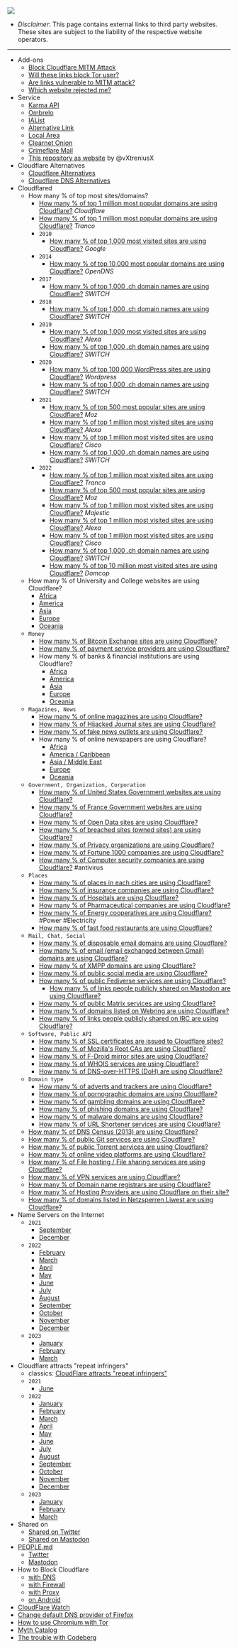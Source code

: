 ![](../image/bookstack.jpg)

- *Disclaimer*: This page contains external links to third party websites. These sites are subject to the liability of the respective website operators.

---

- Add-ons
  - [Block Cloudflare MITM Attack](addon/bcma.md)
  - [Will these links block Tor user?](addon/isat.md)
  - [Are links vulnerable to MITM attack?](addon/ismm.md)
  - [Which website rejected me?](addon/urjm.md)
- Service
  - [Karma API](service/karma_api.md)
  - [Ombrelo](service/ombrelo.md)
  - [IAList](https://ialist.crimeflare.eu.org)
  - [Alternative Link](service/altlink.md)
  - [Local Area](https://localarea.crimeflare.eu.org)
  - [Clearnet Onion](https://clearnetonion.eu.org)
  - [Crimeflare Mail](https://mail.crimeflare.eu.org)
  - [This repository as website](https://decloudflare.crimeflare.eu.org) by @vXtreniusX
- Cloudflare Alternatives
  - [Cloudflare Alternatives](alternative/cloudflare.md)
  - [Cloudflare DNS Alternatives](alternative/domaindns.md)
- Cloudflared
  - How many % of top most sites/domains?
    - [How many % of top 1 million most popular domains are using Cloudflare?](cloudflared/top/cloudflare.md) _Cloudflare_
    - [How many % of top 1 million most popular domains are using Cloudflare?](cloudflared/top/tranco.md) _Tranco_
    - `2010`
      - [How many % of top 1,000 most visited sites are using Cloudflare?](cloudflared/top/2010-google.md) _Google_
    - `2014`
      - [How many % of top 10,000 most popular domains are using Cloudflare?](cloudflared/top/2014-opendns.md) _OpenDNS_
    - `2017`
      - [How many % of top 1,000 .ch domain names are using Cloudflare?](cloudflared/top/2017-switchch.md) _SWITCH_
    - `2018`
      - [How many % of top 1,000 .ch domain names are using Cloudflare?](cloudflared/top/2018-switchch.md) _SWITCH_
    - `2019`
      - [How many % of top 1,000 most visited sites are using Cloudflare?](cloudflared/top/2019-alexa.md) _Alexa_
      - [How many % of top 1,000 .ch domain names are using Cloudflare?](cloudflared/top/2019-switchch.md) _SWITCH_
    - `2020`
      - [How many % of top 100,000 WordPress sites are using Cloudflare?](cloudflared/top/2020-wordpress.md) _Wordpress_
      - [How many % of top 1,000 .ch domain names are using Cloudflare?](cloudflared/top/2020-switchch.md) _SWITCH_
    - `2021`
      - [How many % of top 500 most popular sites are using Cloudflare?](cloudflared/top/2021-moz.md) _Moz_
      - [How many % of top 1 million most visited sites are using Cloudflare?](cloudflared/top/2021-alexa.md) _Alexa_
      - [How many % of top 1 million most visited sites are using Cloudflare?](cloudflared/top/2021-cisco.md) _Cisco_
      - [How many % of top 1,000 .ch domain names are using Cloudflare?](cloudflared/top/2021-switchch.md) _SWITCH_
    - `2022`
      - [How many % of top 1 million most visited sites are using Cloudflare?](cloudflared/top/2022-tranco.md) _Tranco_
      - [How many % of top 500 most popular sites are using Cloudflare?](cloudflared/top/2022-moz.md) _Moz_
      - [How many % of top 1 million most visited sites are using Cloudflare?](cloudflared/top/2022-majestic.md) _Majestic_
      - [How many % of top 1 million most visited sites are using Cloudflare?](cloudflared/top/2022-alexa.md) _Alexa_
      - [How many % of top 1 million most visited sites are using Cloudflare?](cloudflared/top/2022-cisco.md) _Cisco_
      - [How many % of top 1,000 .ch domain names are using Cloudflare?](cloudflared/top/2022-switchch.md) _SWITCH_
      - [How many % of top 10 million most visited sites are using Cloudflare?](cloudflared/top/2022-domcop.md) _Domcop_
  - How many % of University and College websites are using Cloudflare?
    - [Africa](cloudflared/collegeuniversity/africa.md)
    - [America](cloudflared/collegeuniversity/america.md)
    - [Asia](cloudflared/collegeuniversity/asia.md)
    - [Europe](cloudflared/collegeuniversity/europe.md)
    - [Oceania](cloudflared/collegeuniversity/oceania.md)
  - `Money`
    - [How many % of Bitcoin Exchange sites are using Cloudflare?](cloudflared/bitcoinexchange.md)
    - [How many % of payment service providers are using Cloudflare?](cloudflared/paymentservices.md)
    - How many % of banks & financial institutions are using Cloudflare?
      - [Africa](cloudflared/financial/africa.md)
      - [America](cloudflared/financial/america.md)
      - [Asia](cloudflared/financial/asia.md)
      - [Europe](cloudflared/financial/europe.md)
      - [Oceania](cloudflared/financial/oceania.md)
  - `Magazines, News`
    - [How many % of online magazines are using Cloudflare?](cloudflared/magazine.md)
    - [How many % of Hijacked Journal sites are using Cloudflare?](cloudflared/hijacked_journal.md)
    - [How many % of fake news outlets are using Cloudflare?](cloudflared/fakenews.md)
    - How many % of online newspapers are using Cloudflare?
      - [Africa](cloudflared/newspaper/africa.md)
      - [America / Caribbean](cloudflared/newspaper/america.md)
      - [Asia / Middle East](cloudflared/newspaper/asia.md)
      - [Europe](cloudflared/newspaper/europe.md)
      - [Oceania](cloudflared/newspaper/oceania.md)
  - `Government, Organization, Corporation`
    - [How many % of United States Government websites are using Cloudflare?](cloudflared/government/govusa.md)
    - [How many % of France Government websites are using Cloudflare?](cloudflared/government/govfr.md)
    - [How many % of Open Data sites are using Cloudflare?](cloudflared/opendata.md)
    - [How many % of breached sites (pwned sites) are using Cloudflare?](cloudflared/pwned_databreach.md)
    - [How many % of Privacy organizations are using Cloudflare?](cloudflared/privacy_organizations.md)
    - [How many % of Fortune 1000 companies are using Cloudflare?](cloudflared/fortune1000.md)
    - [How many % of Computer security companies are using Cloudflare?](cloudflared/computer_security.md) #antivirus
  - `Places`
    - [How many % of places in each cities are using Cloudflare?](cloudflared/city_place.md)
    - [How many % of insurance companies are using Cloudflare?](cloudflared/insurance.md)
    - [How many % of Hospitals are using Cloudflare?](cloudflared/hospital.md)
    - [How many % of Pharmaceutical companies are using Cloudflare?](cloudflared/pharmaceutical.md)
    - [How many % of Energy cooperatives are using Cloudflare?](cloudflared/energy_cooperatives.md) #Power #Electricity
    - [How many % of fast food restaurants are using Cloudflare?](cloudflared/fastfood.md)
  - `Mail, Chat, Social`
    - [How many % of disposable email domains are using Cloudflare?](cloudflared/disposable_email.md)
    - [How many % of email (email exchanged between Gmail) domains are using Cloudflare?](cloudflared/gmail_email_domains.md)
    - [How many % of XMPP domains are using Cloudflare?](cloudflared/social/xmpp_domains.md)
    - [How many % of public social media are using Cloudflare?](cloudflared/social/socialmedia.md)
    - [How many % of public Fediverse services are using Cloudflare?](cloudflared/social/fediverse.md)
      - [How many % of links people publicly shared on Mastodon are using Cloudflare?](cloudflared/social/shared_mastodon.md)
    - [How many % of public Matrix services are using Cloudflare?](cloudflared/social/matrix.md)
    - [How many % of domains listed on Webring are using Cloudflare?](cloudflared/social/webring.md)
    - [How many % of links people publicly shared on IRC are using Cloudflare?](cloudflared/social/irc_share_url.md)
  - `Software, Public API`
    - [How many % of SSL certificates are issued to Cloudflare sites?](cloudflared/ssl_certificate.md)
    - [How many % of Mozilla's Root CAs are using Cloudflare?](cloudflared/mozilla_rootca.md)
    - [How many % of F-Droid mirror sites are using Cloudflare?](cloudflared/fdroid_mirrors.md)
    - [How many % of WHOIS services are using Cloudflare?](cloudflared/whois.md)
    - [How many % of DNS-over-HTTPS (DoH) are using Cloudflare?](cloudflared/dns-over-https.md)
  - `Domain type`
    - [How many % of adverts and trackers are using Cloudflare?](cloudflared/adverts.md)
    - [How many % of pornographic domains are using Cloudflare?](cloudflared/pornography.md)
    - [How many % of gambling domains are using Cloudflare?](cloudflared/gambling.md)
    - [How many % of phishing domains are using Cloudflare?](cloudflared/phishing.md)
    - [How many % of malware domains are using Cloudflare?](cloudflared/malware.md)
    - [How many % of URL Shortener services are using Cloudflare?](cloudflared/urlshortening.md)
  - [How many % of DNS Census (2013) are using Cloudflare?](cloudflared/dns_census_2013.md)
  - [How many % of public Git services are using Cloudflare?](cloudflared/gitservices.md)
  - [How many % of public Torrent services are using Cloudflare?](cloudflared/torrents.md)
  - [How many % of online video platforms are using Cloudflare?](cloudflared/videoplatform.md)
  - [How many % of File hosting / File sharing services are using Cloudflare?](cloudflared/filehosting.md)
  - [How many % of VPN services are using Cloudflare?](cloudflared/vpnservice.md)
  - [How many % of Domain name registrars are using Cloudflare?](cloudflared/domain_registrars.md)
  - [How many % of Hosting Providers are using Cloudflare on their site?](cloudflared/hostingprovider.md)
  - [How many % of domains listed in Netzsperren Liwest are using Cloudflare?](subfiles/cloudflared/netzsperren_liwest.md)
- Name Servers on the Internet
  - `2021`
    - [September](nameservers/2021-09.md)
    - [December](nameservers/2021-12.md)
  - `2022`
    - [February](nameservers/2022-02.md)
    - [March](nameservers/2022-03.md)
    - [April](nameservers/2022-04.md)
    - [May](nameservers/2022-05.md)
    - [June](nameservers/2022-06.md)
    - [July](nameservers/2022-07.md)
    - [August](nameservers/2022-08.md)
    - [September](nameservers/2022-09.md)
    - [October](nameservers/2022-10.md)
    - [November](nameservers/2022-11.md)
    - [December](nameservers/2022-12.md)
  - `2023`
    - [January](nameservers/2023-01.md)
    - [February](nameservers/2023-02.md)
    - [March](nameservers/2023-03.md)
- Cloudflare attracts "repeat infringers"
  - classics: [CloudFlare attracts "repeat infringers"](classics/repeats.md)
  - `2021`
    - [June](repeat_infringers/2021-06.md)
  - `2022`
    - [January](repeat_infringers/2022-01.md)
    - [February](repeat_infringers/2022-02.md)
    - [March](repeat_infringers/2022-03.md)
    - [April](repeat_infringers/2022-04.md)
    - [May](repeat_infringers/2022-05.md)
    - [June](repeat_infringers/2022-06.md)
    - [July](repeat_infringers/2022-07.md)
    - [August](repeat_infringers/2022-08.md)
    - [September](repeat_infringers/2022-09.md)
    - [October](repeat_infringers/2022-10.md)
    - [November](repeat_infringers/2022-11.md)
    - [December](repeat_infringers/2022-12.md)
  - `2023`
    - [January](repeat_infringers/2023-01.md)
    - [February](repeat_infringers/2023-02.md)
    - [March](repeat_infringers/2023-03.md)
- Shared on
  - [Shared on Twitter](shared_on_twitter.md)
  - [Shared on Mastodon](shared_on_mastodon.md)
- [PEOPLE.md](../PEOPLE.md)
  - [Twitter](people/twitter.md)
  - [Mastodon](people/mastodon.md)
- How to Block Cloudflare
  - [with DNS](block_cloudflare_with/dns.md)
  - [with Firewall](block_cloudflare_with/firewall.md)
  - [with Proxy](block_cloudflare_with/proxy.md)
  - [on Android](block_cloudflare_with/android.md)
- [CloudFlare Watch](classics/README.md)
- [Change default DNS provider of Firefox](change-firefox-dns.md)
- [How to use Chromium with Tor](chromium_tor.md)
- [Myth Catalog](myth_catalog.md)
- [The trouble with Codeberg](the_trouble_with_codeberg.md)
